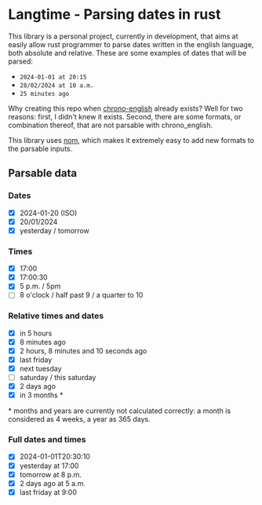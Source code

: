 # Langtime - Parsing dates in rust
This library is a personal project, currently in development, that
aims at easily allow rust programmer to parse dates written in the
english language, both absolute and relative. These are some examples
of dates that will be parsed:
- `2024-01-01 at 20:15`
- `28/02/2024 at 10 a.m.`
- `25 minutes ago`

Why creating this repo when [chrono-english](https://github.com/stevedonovan/chrono-english)
already exists? Well for two reasons: first, I didn't knew it exists.
Second, there are some formats, or combination thereof, that are
not parsable with chrono_english.

This library uses [nom](https://github.com/rust-bakery/nom), which
makes it extremely easy to add new formats to the parsable inputs.

## Parsable data
### Dates
- [x] 2024-01-20 (ISO)
- [x] 20/01/2024
- [x] yesterday / tomorrow

### Times
- [x] 17:00
- [x] 17:00:30
- [x] 5 p.m. / 5pm
- [ ] 8 o'clock / half past 9 / a quarter to 10

### Relative times and dates
- [x] in 5 hours
- [x] 8 minutes ago
- [x] 2 hours, 8 minutes and 10 seconds ago
- [x] last friday
- [x] next tuesday
- [ ] saturday / this saturday
- [x] 2 days ago
- [x] in 3 months *

\* months and years are currently not calculated correctly: a month is
considered as 4 weeks, a year as 365 days.

### Full dates and times
- [x] 2024-01-01T20:30:10
- [x] yesterday at 17:00
- [x] tomorrow at 8 p.m.
- [x] 2 days ago at 5 a.m.
- [x] last friday at 9:00 
